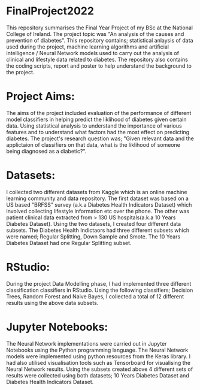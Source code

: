 # FinalProject2022
This repository summarises the Final Year Project of my BSc at the National College of Ireland. The project topic was "An analysis of the causes and prevention of diabetes". This repository contains; statistical anlaysis of data used during the project, machine learning algorithms and artificial intelligence / Neural Network models used to carry out the analysis of clinical and lifestyle data related to diabetes. The repository also contains the coding scripts, report and poster to help understand the background to the project. 
# Project Aims:
The aims of the project included evaluation of the performance of different model classifiers in helping predict the liklihood of diabetes given certain data. Using statistical analysis to understand the importance of various features and to understand what factors had the most effect on predicting diabetes. The project's research question was; "Given relevant data and the applictaion of classifiers on that data, what is the liklihood of someone being diagnosed as a diabetic?".  
# Datasets:
I collected two different datasets from Kaggle which is an online machine learning community and data repository. The first dataset was based on a US based "BRFSS" survey (a.k.a Diabetes Health Indicators Dataset) which involved collecting lifestyle information etc over the phone. The other was patient clinical data extracted from > 130 US hospitals(a.k.a 10 Years Diabetes Dataset). Using the two datasets, I created four different data subsets. The Diabetes Health Indictaors had three different subsets which were named; Regular Splitting, Down Sample and Smote. The 10 Years Diabetes Dataset had one Regular Splitting subset.
# RStudio:
During the project Data Modelling phase, I had implemented three different classification classifiers in RStudio. Using the following classifiers; Decision Trees, Random Forest and Naive Bayes, I collected a total of 12 different results using the above data subsets. 
# Jupyter Notebooks:
The Neural Network implementations were carried out in Jupyter Notebooks using the Python programming language. The Neural Network models were implemented using python resources from the Keras library. I had also utilised visualisation tools such as Tensorboard for visualising the Neural Network results. Using the subsets created above 4 different sets of results were collected using both datasets; 10 Years Diabetes Dataset and Diabetes Health Indicators Dataset. 
